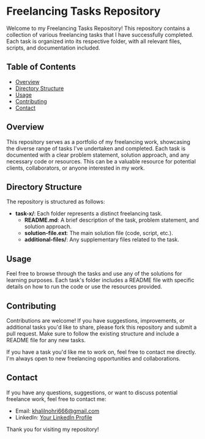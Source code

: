 # Freelancing Tasks Repository

Welcome to my Freelancing Tasks Repository! This repository contains a collection of various freelancing tasks that I have successfully completed. Each task is organized into its respective folder, with all relevant files, scripts, and documentation included.

## Table of Contents

- [Overview](#overview)
- [Directory Structure](#directory-structure)
- [Usage](#usage)
- [Contributing](#contributing)
- [Contact](#contact)

## Overview

This repository serves as a portfolio of my freelancing work, showcasing the diverse range of tasks I've undertaken and completed. Each task is documented with a clear problem statement, solution approach, and any necessary code or resources. This can be a valuable resource for potential clients, collaborators, or anyone interested in my work.

## Directory Structure

The repository is structured as follows:


- **task-x/**: Each folder represents a distinct freelancing task.
  - **README.md**: A brief description of the task, problem statement, and solution approach.
  - **solution-file.ext**: The main solution file (code, script, etc.).
  - **additional-files/**: Any supplementary files related to the task.


## Usage

Feel free to browse through the tasks and use any of the solutions for learning purposes. Each task's folder includes a README file with specific details on how to run the code or use the resources provided.

## Contributing

Contributions are welcome! If you have suggestions, improvements, or additional tasks you'd like to share, please fork this repository and submit a pull request. Make sure to follow the existing structure and include a README file for any new tasks.

If you have a task you'd like me to work on, feel free to contact me directly. I'm always open to new freelancing opportunities and collaborations.


## Contact

If you have any questions, suggestions, or want to discuss potential freelance work, feel free to contact me:

- Email: [khalilnohri666@gmail.com](mailto:khalilnohri666@gmail.com)
- LinkedIn: [Your LinkedIn Profile](https://www.linkedin.com/in/khalilullah-dev)

Thank you for visiting my repository!


